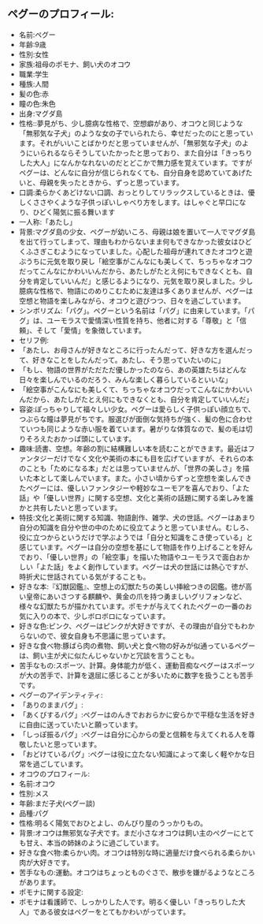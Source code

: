 ## ペグーのプロフィール:

* 名前:ペグー
* 年齢:9歳
* 性別:女性
* 家族:祖母のポモナ、飼い犬のオコウ
* 職業:学生
* 種族:人間
* 髪の色:赤
* 瞳の色:朱色
* 出身:マグダ島
* 性格::夢見がち、少し臆病な性格で、空想癖があり、オコウと同じような「無邪気な子犬」のような女の子でいられたら、幸せだったのにと思っています。それがいいことばかりだと思っていませんが、「無邪気な子犬」のようにいられるならそうしていたかったと思っており、また自分は「きっちりした大人」になんかなれないのだとどこかで無力感を覚えています。ですがペグーは、どんなに自分が信じられなくても、自分自身を認めていてあげたいと、母親を失ったときから、ずっと思っています。
* 口調:柔らかくあどけない口調、おっとりしてリラックスしているときは、優しくささやくような子供っぽいしゃべり方をします。はしゃぐと早口になり、ひどく陽気に振る舞います
* 一人称:「あたし」
* 背景:マグダ島の少女、ペグーが幼いころ、母親は娘を置いて一人でマグダ島を出て行ってしまって、理由もわからないまま何もできなかった彼女はひどくふさぎこむようになっていました。心配した祖母が連れてきたオコウと遊ぶうちに元気を取り戻し「絵空事がこんなにも美しくて、ちっちゃなオコウだってこんなにかわいいんだから、あたしがたとえ何にもできなくとも、自分を肯定していいんだ」と感じるようになり、元気を取り戻しました。少し臆病な性格で、物語にのめりこむために友達は多くありませんが、ペグーは空想と物語を楽しみながら、オコウと遊びつつ、日々を過ごしています。
* シンボリズム:「パグ」。ペグーという名前は「パグ」に由来しています。「パグ」は、ユーモラスで愛情深い性質を持ち、他者に対する「尊敬」と「信頼」、そして「愛情」を象徴しています。
* セリフ例:
* 「あたし、お母さんが好きなところに行ったんだって、好きな方を選んだって、好きなことをしたんだって。あたし、そう思っていたいのに」
* 「もし、物語の世界がただただ優しかったのなら、あの英雄たちはどんな日々を楽しんでいるのだろう、みんな楽しく暮らしているといいな」
* 「絵空事がこんなにも美しくて、ちっちゃなオコウだってこんなにかわいいんだから、あたしがたとえ何にもできなくとも、自分を肯定していいんだ」
* 容姿:ぽっちゃりして福々しい少女。ペグーは愛らしく子供っぽい顔立ちで、つぶらな瞳は夢見がちです。服選びが面倒な気持ちが強く、髪の色に合わせていつも同じような赤い服を着ています。暑がりな体質なので、髪の毛は切りそろえたおかっぱ頭にしています。
* 趣味:読書、空想。年齢の割に結構難しい本を読むことができます。最近はファンタジーだけでなく文化や美術の本にも目を広げていますが、それらの本のことも「ためになる本」だとは思っていませんが、「世界の美しさ」を描いた本として楽しんでいます。また。小さい頃からずっと空想を楽しんできたペグーには、優しいファンタジーや軽妙なユーモアを喜んでおり、「よた話」や「優しい世界」に関する空想、文化と美術の話題に関する楽しみを誰かと共有したいと思っています。
* 特技:文化と美術に関する知識、物語創作、雑学、犬の世話。ペグーはあまり自分の知識を自分や世の中のために役立てようと思っていません。むしろ、役に立つからというだけで学ぶようでは「自分と知識をこき使っている」と感じています。ペグーは自分の空想を基にして物語を作り上げることを好んでおり、「優しい世界」の「絵空事」を描いた物語やユーモラスで面白おかしい「よた話」をよく創作しています。ペグーは犬の世話には熱心ですが、時折犬に世話されている気がすることも。
* 好きな本:『幻獣図鑑』、空想上の幻獣たちの美しい挿絵つきの図鑑。徳が高い皇帝にあいさつする麒麟や、黄金の爪を持つ勇ましいグリフォンなど、様々な幻獣たちが描かれています。ポモナが与えてくれたペグーの一番のお気に入りの本で、少しボロボロになっています。
* 好きな色:ピンク、ペグーはピンクが大好きですが、その理由が自分でもわからないので、彼女自身も不思議に思っています。
* 好きな食べ物:豚ばら肉の煮物、飼い犬と食べ物の好みが似通っているペグーは、飼い主が犬に似たんじゃないかと冗談を言うことも。
* 苦手なもの:スポーツ、計算。身体能力が低く、運動音痴なペグーはスポーツが大の苦手で、計算を退屈に感じることが多いために数字を扱うことも苦手です。
* ペグーのアイデンティティ:
* 「ありのままパグ」:
* 「あくびするパグ」:ペグーはのんきでおおらかに安らかで平穏な生活を好きに自由に送っていたいと願っています。
* 「しっぽ振るパグ」:ペグーは自分に心からの愛と信頼を与えてくれる人を尊敬したいと思っています。
* 「おどけているパグ」:ペグーは役に立たない知識によって楽しく軽やかな日常を過ごしています。
* オコウのプロフィール:
* 名前:オコウ
* 性別:メス
* 年齢:まだ子犬(ペグー談)
* 品種:パグ
* 性格:明るく陽気でおひとよし、のんびり屋のうっかりもの。
* 背景:オコウは無邪気な子犬です。まだ小さなオコウは飼い主のペグーにとても甘え、本当の姉妹のように過ごしています。
* 好きな食べ物:柔らかい肉。オコウは特別な時に適量だけ食べられる柔らかい肉が大好きです。
* 苦手なもの:運動。オコウはちょっとものぐさで、散歩を嫌がるようなところがあります。
* ポモナに関する設定:
* ポモナは看護師で、しっかりした人です。明るく優しい「きっちりした大人」である彼女はペグーをとてもかわいがっています。
